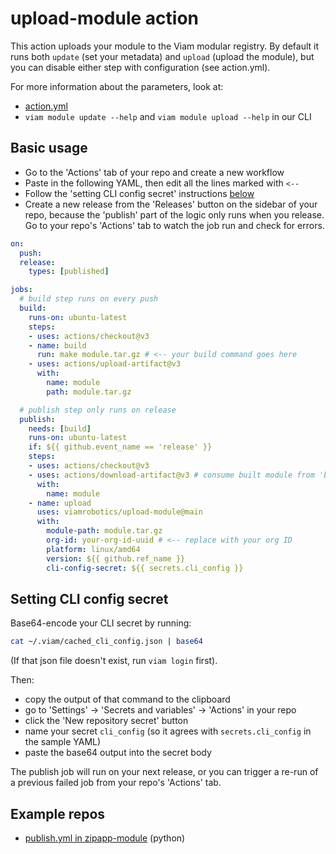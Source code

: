 # upload-module action

This action uploads your module to the Viam modular registry. By default it runs both `update` (set your metadata) and `upload` (upload the module), but you can disable either step with configuration (see action.yml).

For more information about the parameters, look at:
- [action.yml](./action.yml)
- `viam module update --help` and `viam module upload --help` in our CLI

## Basic usage

- Go to the 'Actions' tab of your repo and create a new workflow
- Paste in the following YAML, then edit all the lines marked with `<--`
- Follow the 'setting CLI config secret' instructions [below](#setting-cli-config-secret)
- Create a new release from the 'Releases' button on the sidebar of your repo, because the 'publish' part of the logic only runs when you release. Go to your repo's 'Actions' tab to watch the job run and check for errors.

```yml
on:
  push:
  release:
    types: [published]

jobs:
  # build step runs on every push
  build:
    runs-on: ubuntu-latest
    steps:
    - uses: actions/checkout@v3
    - name: build
      run: make module.tar.gz # <-- your build command goes here
    - uses: actions/upload-artifact@v3
      with:
        name: module
        path: module.tar.gz

  # publish step only runs on release
  publish:
    needs: [build]
    runs-on: ubuntu-latest
    if: ${{ github.event_name == 'release' }}
    steps:
    - uses: actions/checkout@v3
    - uses: actions/download-artifact@v3 # consume built module from 'build' job
      with:
        name: module
    - name: upload
      uses: viamrobotics/upload-module@main
      with:
        module-path: module.tar.gz
        org-id: your-org-id-uuid # <-- replace with your org ID
        platform: linux/amd64
        version: ${{ github.ref_name }}
        cli-config-secret: ${{ secrets.cli_config }}
```

## Setting CLI config secret

Base64-encode your CLI secret by running:

```sh
cat ~/.viam/cached_cli_config.json | base64
```

(If that json file doesn't exist, run `viam login` first).

Then:
- copy the output of that command to the clipboard
- go to 'Settings' -> 'Secrets and variables' -> 'Actions' in your repo
- click the 'New repository secret' button
- name your secret `cli_config` (so it agrees with `secrets.cli_config` in the sample YAML)
- paste the base64 output into the secret body

The publish job will run on your next release, or you can trigger a re-run of a previous failed job from your repo's 'Actions' tab.

## Example repos

- [publish.yml in zipapp-module](https://github.com/viamrobotics/zipapp-module/blob/main/.github/workflows/publish.yml) (python)

